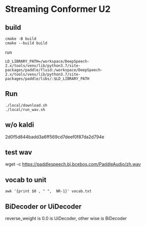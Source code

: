 # Streaming Conformer U2

## build

```
cmake -B build
cmake --build build
```

run

```
LD_LIBRARY_PATH=/workspace/DeepSpeech-2.x/tools/venv/lib/python3.7/site-packages/paddle/fluid:/workspace/DeepSpeech-2.x/tools/venv/lib/python3.7/site-packages/paddle/libs/:$LD_LIBRARY_PATH
```


## Run

```
./local/download.sh
./local/run_wav.sh
```


## w/o kaldi
2d0f5d844badd3a6ff569cd7deef0f87da2d794e


## test wav

wget -c https://paddlespeech.bj.bcebos.com/PaddleAudio/zh.wav


## vocab to unit

```
awk '{print $0 , " ",  NR-1}' vocab.txt 
```

## BiDecoder or UiDecoder
reverse_weight is 0.0 is UiDecoder, other wise is BiDecoder
